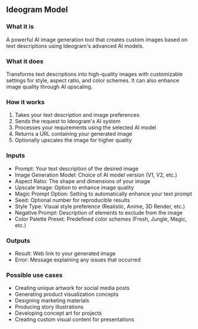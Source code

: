 
## Ideogram Model

### What it is
A powerful AI image generation tool that creates custom images based on text descriptions using Ideogram's advanced AI models.

### What it does
Transforms text descriptions into high-quality images with customizable settings for style, aspect ratio, and color schemes. It can also enhance image quality through AI upscaling.

### How it works
1. Takes your text description and image preferences
2. Sends the request to Ideogram's AI system
3. Processes your requirements using the selected AI model
4. Returns a URL containing your generated image
5. Optionally upscales the image for higher quality

### Inputs
- Prompt: Your text description of the desired image
- Image Generation Model: Choice of AI model version (V1, V2, etc.)
- Aspect Ratio: The shape and dimensions of your image
- Upscale Image: Option to enhance image quality
- Magic Prompt Option: Setting to automatically enhance your text prompt
- Seed: Optional number for reproducible results
- Style Type: Visual style preference (Realistic, Anime, 3D Render, etc.)
- Negative Prompt: Description of elements to exclude from the image
- Color Palette Preset: Predefined color schemes (Fresh, Jungle, Magic, etc.)

### Outputs
- Result: Web link to your generated image
- Error: Message explaining any issues that occurred

### Possible use cases
- Creating unique artwork for social media posts
- Generating product visualization concepts
- Designing marketing materials
- Producing story illustrations
- Developing concept art for projects
- Creating custom visual content for presentations
